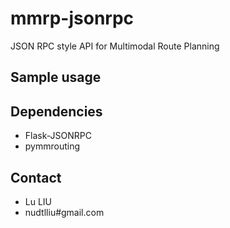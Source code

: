 # mmrp-jsonrpc

JSON RPC style API for Multimodal Route Planning

## Sample usage


## Dependencies

- Flask-JSONRPC
- pymmrouting

## Contact

- Lu LIU
- nudtlliu#gmail.com
